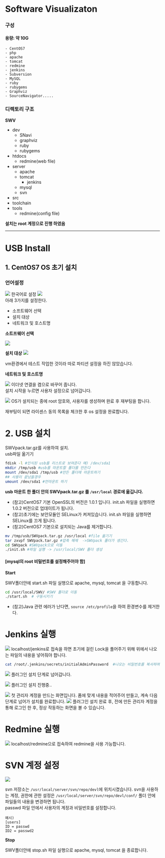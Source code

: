 # Software Visualizaton

### 구성
#### 용량: 약 10G
```
- CentOS7
- php
- apache
- tomcat
- redmine
- jenkins
- Subversion
- MySQL
- ruby
- rubygems
- Graphviz
- SourceNavigator.....
```
### 디렉토리 구조
**SWV**
- dev
  - SNavi
  - graphviz
  - ruby
  - rubygems
- htdocs
  - redmine(web file)
- server
  - apache
  - tomcat
    - jenkins
  - mysql
  - svn
- src
- toolchain
- tools
  - redmine(config file)

**설치는 root 계정으로 진행 하였음**

---------------------------------------
# USB Install
## 1. CentOS7 OS 초기 설치
### 언어설정  

![](images/SWV/centos7.JPG)
한국어로 설정
![](images/SWV/centos7_summary.JPG)  
 아래 3가지를 설정한다.
- 소프트웨어 선택
- 설치 대상
- 네트워크 및 호스트명

**소트프웨어 선택**  

![](images/SWV/centos7_software.JPG)

**설치 대상**
![](images/SWV/centos7_disk.JPG)   

 vm환경에서 테스트 작업한 것이라 따로 파티션 설정을 하진 않았습니다.  

**네트워크 및 호스트명**

![](images/SWV/centos7_netWork.JPG)
이더넷 연결을 켬으로 바꾸어 줍니다.  
설치 시작을 누르면 사용자 설정으로 넘어갑니다.


 ![](images/SWV/centos7_user.JPG)
 OS가 설치되는 중에 root 암호와, 사용자를 생성하며 완료 후 재부팅을 합니다.  

 재부팅이 되면 라이센스 동의 목록을 체크한 후 os 설정을 완료합니다.
# 2. USB 설치
SWVpack.tar.gz를 사용하여 설치.  
usb파일 옮기기
```sh
fdisk -l #인식된 usb를 리스트로 보여준다 예) /dev/sda1
mkdir /tmp/usb #usb를 마운트할 폴더를 만든다
mount /dev/sda1 /tmp/usb #만든 폴더에 마운트하기
## 사용이 끝났을경우
umount /dev/sda1 #언마운트 하기
```
**usb 마운트 한 폴더 안의  SWVpack.tar.gz 를 `/usr/local` 경로에 옮깁니다.**


- (참고)CentOS7 기본 OpenSSL의 버전은 1.0.1 입니다. init.sh 파일을 실행하면 1.0.2 버전으로 업데이트가 됩니다.
- (참고)초기에는 보안모듈인 SELinux가 켜져있습니다. init.sh 파일을 실행하면 SELinux를 끄게 됩니다.
- (참고)CentOS7 기본으로 설치되는 Java를 제거합니다.

```sh
mv /tmp/usb/SWVpack.tar.gz /usr/local #file 옮기기
tar zxvpf SWVpack.tar.gz #압축 해제  ->SWVpack 폴더가 생긴다.
cd SWVpack #SWVpack으로 이동
./init.sh #파일 실행 -> /usr/local/SWV 폴더 생성
```

#### [mysql의 root 비밀번호를 설정해주어야 함]
**Start**  

SWV폴더안에 start.sh 파일 실행으로 apache, mysql, tomcat 을 구동합니다.
```sh
cd /usr/local/SWV/ #SWV 폴더로 이동
./start.sh  # 구동시키기
```
- (참고)Java 관련 에러가 난다면, `source /etc/profile`을 하여 환경변수를 제거한다.

# Jenkins 실행
 ![](images/SWV/start_jenkins.JPG)
 localhost/jenkins로 접속을 하면 초기에 걸린 Lock을 풀어주기 위해 위에서 나오는 파일의 내용을 넣어줘야 합니다.
 ```sh
 cat /root/.jenkins/secrets/initialAdminPassword  #나오는 비밀번호를 복사하여 넣습니다.
 ```
 
 ![](images/SWV/start_jenkins2.JPG)
플러그인 설치 단계로 넘어갑니다.

 ![](images/SWV/start_jenkins3.JPG)
 플러그인 설치 진행중..
 
 ![](images/SWV/start_jenkins4.JPG)
  첫 관리자 계정을 만드는 화면입니다. 폼에 맞게 내용을 적어주어 만들고, 계속 다음 단계로 넘어가 설치를 완료합니다.
 ![](images/SWV/start_jenkins5.JPG)
 플러그인 설치 완료 후, 전에 만든 관리자 계정을 통해 로그인 한 후, 정상 작동하는 화면을 볼 수 있습니다.
 
# Redmine 실행
![](images/SWV/start_redmine.JPG)
localhost/redmine으로 접속하여 redmine을 사용 가능합니다.

# SVN 계정 설정
![](images/SWV/svn_users.JPG)

svn 저장소는 `/usr/local/server/svn/repo/devl`에 위치시켰습니다.
svn을 사용하는 계정, 권한에 관한 설정은 `/usr/local/server/svn/repo/devl/conf/` 폴더 안에 파일들의 내용을 변경하면 됩니다.  
passwd 파일 안에서 사용자의 계정과 비밀번호를 설정합니다.
```
예시)
[users]
ID = passwd
ID2 = passwd2
```

**Stop**  

SWV폴더안에 stop.sh 파일 실행으로 apache, mysql, tomcat 을 종료합니다.

